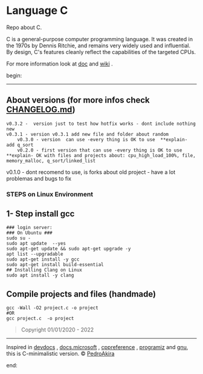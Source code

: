 # Language C

Repo about C.

C is a general-purpose computer programming language. It was created in the 1970s by Dennis Ritchie, and remains very widely used and influential. By design, C's features cleanly reflect the capabilities of the targeted CPUs.

For more information look at [doc](https://github.com/pedroAkiraDanno/logrotate2/blob/main/doc/main/logFileRotate.pdf) and [wiki]() .

begin:

---

## About versions (for more infos check [CHANGELOG.md](https://github.com/pedroAkiraDanno/C2))

    v0.3.2 -  version just to test how hotfix works - dont include nothing new
    v0.3.1 - version v0.3.1 add new file and folder about random
    	v0.3.0 - version  can use -every thing is OK to use  **explain- add q_sort
    	v0.2.0 - first version that can use -every thing is OK to use  **explain- OK with files and projects about: cpu_high_load_100%, file, memory_malloc, q_sort/linked_list

v0.1.0 - dont recomend to use, is forks about old project - have a lot problemas and bugs to fix

### STEPS on Linux Environment

## 1- Step install gcc

    ### login server:
    ### On Ubuntu ###
    sudo su -
    sudo apt update  --yes
    sudo apt-get update && sudo apt-get upgrade -y
    apt list --upgradable
    sudo apt-get install -y gcc
    sudo apt-get install build-essential
    ## Installing Clang on Linux
    sudo apt install -y clang

## Compile projects and files (handmade)

    gcc -Wall -O2 project.c -o project
    #OR
    gcc project.c  -o project

> Copyright 01/01/2020 - 2022

---

Inspired in [devdocs](https://devdocs.io/c/) , [docs.microsoft](https://docs.microsoft.com/en-us/cpp/c-language/?view=msvc-170) , [cppreference](https://en.cppreference.com/w/c/language) , [programiz](https://www.programiz.com/c-programming) and [gnu](https://www.gnu.org/software/gnu-c-manual/gnu-c-manual.html), this is C-minimalistic version.
© [PedroAkira](https://www.instagram.com/pedro.akira.3)

end:

